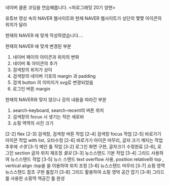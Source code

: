 네이버 클론 코딩을 연습해봅니다.
<피로그래밍 20기 양현>

유튜브 영상 속의 NAVER 웹사이트와
현재 NAVER 웹사이트가 상단의 몇몇 아이콘의 위치가 달라

현재의 NAVER 에 맞게 작성하였습니다....

현재의 NAVER 에 맞게 변경된 부분

1. 네이버 페이의 아이콘과 위치의 변화
2. 네이버 톡 아이콘의 추가
3. 검색창의 위치가 상이
4. 검색창의 네이버 기호의 margin 과 padding
5. 검색 button 의 이미지가 svg로 변경되었음
6. 로그인 버튼 margin

현재의 NAVER와 맞지 않으나 강의 내용을 따라간 부분

1. search-keyboard, search-recent의 버튼 위치
2. 검색창의 focus 시 생기는 작은 세로바
3. 쇼핑 역역의 사진 크기

[2-2] flex
[2-3] 검색창, 검색창 버튼 작업
[2-4] 검색창 focus 작업
[2-5] 바로가기 아이콘 작업 with list, 오타수정
[2-6] 바로가기 아이콘 마무리, 글자 크기 깨지는 작업 추후에 _수정_
[3-1] 메인 틀 작업
[3-2] 로그인 화면 구현, 글자크기 수정완료 [2-6], 로그인 section 글자 위치 재조정 _필요_
[3-3] 뉴스스탠드 기본 작업
[3-4] 그리드 사용하여 뉴스스탠드 작업
[3-5] 뉴스 스탠드 text overflow 사용, position relative와 top , vertical align :top을 을 이용하여 위치 조정
[3-6] 뉴스스탠드 마무리
[3-7] 쇼핑 영역 뉴스스탠드 참조 구현 틀잡기
[3-8] 그리드 활용하여 쇼핑 영억 공간 잡기
[3-9] 그리드를 사용한 소핑역 역공간 틀 완성
